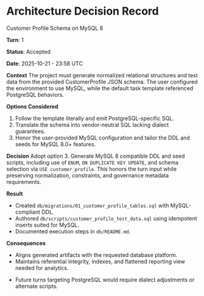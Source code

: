 # Architecture Decision Record

Customer Profile Schema on MySQL 8

**Turn**: 1

**Status**: Accepted

**Date**: 2025-10-21 - 23:58 UTC

**Context**
The project must generate normalized relational structures and test data from the provided CustomerProfile JSON schema. The user configured the environment to use MySQL, while the default task template referenced PostgreSQL behaviors.

**Options Considered**
1. Follow the template literally and emit PostgreSQL-specific SQL.
2. Translate the schema into vendor-neutral SQL lacking dialect guarantees.
3. Honor the user-provided MySQL configuration and tailor the DDL and seeds for MySQL 8.0+ features.

**Decision**
Adopt option 3. Generate MySQL 8 compatible DDL and seed scripts, including use of `ENUM`, `ON DUPLICATE KEY UPDATE`, and schema selection via `USE customer_profile`. This honors the turn input while preserving normalization, constraints, and governance metadata requirements.

**Result**
- Created `db/migrations/01_customer_profile_tables.sql` with MySQL-compliant DDL.
- Authored `db/scripts/customer_profile_test_data.sql` using idempotent inserts suited for MySQL.
- Documented execution steps in `db/README.md`.

**Consequences**
+ Aligns generated artifacts with the requested database platform.
+ Maintains referential integrity, indexes, and flattened reporting view needed for analytics.
- Future turns targeting PostgreSQL would require dialect adjustments or alternate scripts.

